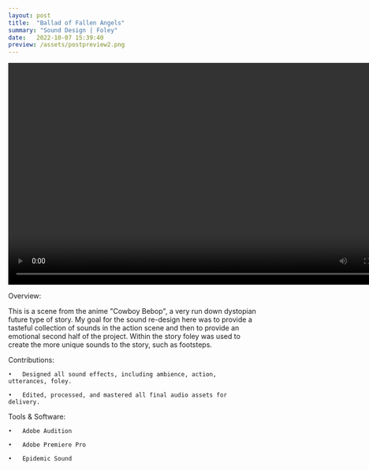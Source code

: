 ```yaml
---
layout: post
title:  "Ballad of Fallen Angels"
summary: "Sound Design | Foley"
date:   2022-10-07 15:39:40
preview: /assets/postpreview2.png
---
```


<video width="800" height="450" controls>
  <source src="/assets/video2.mp4" type="video/mp4">
</video>

Overview:

This is a scene from the anime "Cowboy Bebop", a very run down dystopian future type of story. My goal for the sound re-design here was to provide a tasteful collection of sounds in the action scene and then to provide an emotional second half of the project. Within the story foley was used to create the more unique sounds to the story, such as footsteps.

Contributions:

	•	Designed all sound effects, including ambience, action, utterances, foley.

	•	Edited, processed, and mastered all final audio assets for delivery.

Tools & Software:

	•	Adobe Audition

	•	Adobe Premiere Pro

	•	Epidemic Sound
